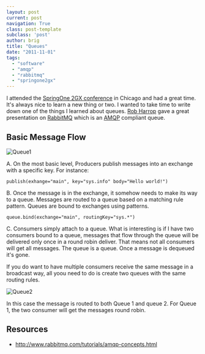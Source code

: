 ```yaml
---
layout: post
current: post
navigation: True
class: post-template
subclass: 'post'
author: brig
title: "Queues"
date: "2011-11-01"
tags:
  - "software"
  - "amqp"
  - "rabbitmq"
  - "springone2gx"
---
```


I attended the [SpringOne 2GX conference](http://www.springone2gx.com/conference/chicago/2011/10/home) in Chicago and had a great time. It's always nice to learn a new thing or two. I wanted to take time to write down one of the things I learned about queues. [Rob Harrop](http://www.springone2gx.com/conference/speaker/rob_harrop) gave a great presentation on [RabbitMQ](http://www.rabbitmq.com) which is an [AMQP](http://www.amqp.org/) compliant queue.

## Basic Message Flow

![Queue1](/assets/images/queue1.png)

A. On the most basic level, Producers publish messages into an exchange with a specific key. For instance:

`publish(exhange="main", key="sys.info" body="Hello world!")`

B. Once the message is in the exchange, it somehow needs to make its way to a queue. Messages are routed to a queue based on a matching rule pattern. Queues are bound to exchanges using patterns.

`queue.bind(exchange="main", routingKey="sys.*")`

C. Consumers simply attach to a queue. What is interesting is if I have two consumers bound to a queue, messages that flow through the queue will be delivered only once in a round robin deliver. That means not all consumers will get all messages. The queue is a queue. Once a message is dequeued it's gone.

If you do want to have multiple consumers receive the same message in a broadcast way, all yoou need to do is create two queues with the same routing rules.

![Queue2](/assets/images/queue2.png)

In this case the message is routed to both Queue 1 and queue 2. For Queue 1, the two consumer will get the messages round robin.

## Resources

- http://www.rabbitmq.com/tutorials/amqp-concepts.html

